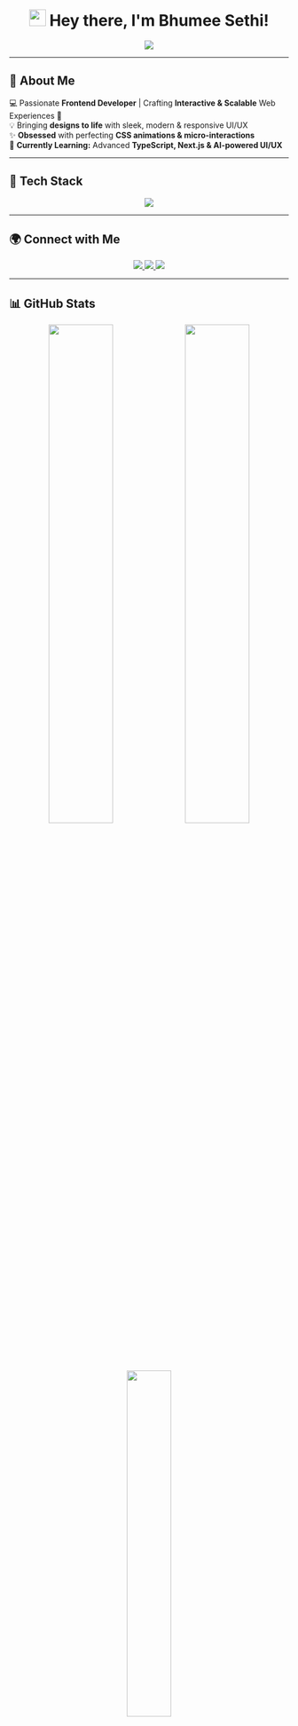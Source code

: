 <!-- Header with Typing Animation -->
<h1 align="center">
  <img src="https://media.giphy.com/media/hvRJCLFzcasrR4ia7z/giphy.gif" width="30px"/> 
  Hey there, I'm Bhumee Sethi!
</h1>

<p align="center">
  <img src="https://readme-typing-svg.herokuapp.com?font=Poppins&weight=600&size=22&pause=1000&color=FFA500&center=true&vCenter=true&width=650&lines=🚀+Frontend+Developer+|+React+%7C+Angular+%7C+Next.js;🎨+UI%2FUX+Enthusiast+%7C+Web+Animations+Lover;📌+Detail-Oriented+Developer+%7C+Always+Exploring+New+Tech!" />
</p>

---

## 🎨 **About Me**  
💻 Passionate **Frontend Developer** | Crafting **Interactive & Scalable** Web Experiences 🚀  
💡 Bringing **designs to life** with sleek, modern & responsive UI/UX  
✨ **Obsessed** with perfecting **CSS animations & micro-interactions**  
🌱 **Currently Learning:** Advanced **TypeScript, Next.js & AI-powered UI/UX**

---

## 🚀 **Tech Stack**
<p align="center">
  <img src="https://skillicons.dev/icons?i=html,css,js,ts,react,angular,nextjs,tailwind,bootstrap,redux,vscode,figma,git,github,nodejs,mongodb,postgresql,python&perline=6" />
</p>

---

## 🌍 **Connect with Me**
<p align="center">
  <a href="https://linkedin.com/in/bhumee-sethi" target="_blank">
    <img src="https://img.shields.io/badge/LinkedIn-%230077B5.svg?style=for-the-badge&logo=linkedin&logoColor=white" />
  </a>
  <a href="mailto:bhumee413@gmail.com">
    <img src="https://img.shields.io/badge/Gmail-D14836?style=for-the-badge&logo=gmail&logoColor=white" />
  </a>
  <a href="https://www.instagram.com/bhumeesethi" target="_blank">
    <img src="https://img.shields.io/badge/Instagram-%23E4405F.svg?style=for-the-badge&logo=instagram&logoColor=white" />
  </a>
</p>

---

## 📊 **GitHub Stats**
<p align="center">
  <img src="https://github-readme-stats.vercel.app/api?username=bhumeesethi&show_icons=true&theme=radical&count_private=true&hide_border=true" width="48%" />
  <img src="https://streak-stats.demolab.com?user=bhumeesethi&theme=radical&hide_border=true" width="48%" />
</p>

<p align="center">
  <img src="https://github-readme-stats.vercel.app/api/top-langs/?username=bhumeesethi&layout=compact&theme=radical&hide_border=true" width="40%" />
</p>

---

## 🏆 **GitHub Achievements**
<p align="center">
  <img src="https://github-profile-trophy.vercel.app/?username=bhumeesethi&theme=radical&no-frame=true&no-bg=true&margin-w=15" />
</p>

---

## 🖥️ **Latest Projects**
📌 **Netflix Clone** (React) — *A responsive Netflix UI replica*  
🌦️ **Weather App** (HTML, CSS, JavaScript) — *Live weather tracking*  
🎵 **Spotify Clone** (Angular) — *Music streaming UI with real-time data*  
🎮 **Subway Surfers Clone** (ReactJS, MongoDB) — *Game mechanics & physics*  

---

## 🏗️ **What I’m Building Right Now**
[![GitHub Activity Graph](https://github-readme-activity-graph.vercel.app/graph?username=bhumeesethi&theme=tokyo-night)](https://github.com/bhumeesethi)

---

## 🔥 **Fun Fact**
🎨 I can spend **hours** perfecting **CSS animations** & tweaking UI elements—because **details matter!**  

---

## 🐍 **Animated Contribution Snake**
<p align="center">
  <img src="https://github.com/bhumeesethi/bhumeesethi/raw/output/github-contribution-grid-snake.svg" />
</p>

---

✨ *Designed & Built with ❤️ by [Bhumee Sethi](https://github.com/bhumeesethi)* ✨  


see you create me this arlier now mix up my nw one 
